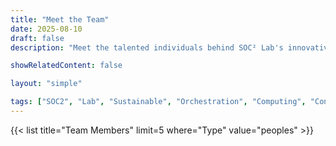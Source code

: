 ```yaml
---
title: "Meet the Team"
date: 2025-08-10
draft: false
description: "Meet the talented individuals behind SOC² Lab's innovative research."

showRelatedContent: false

layout: "simple"

tags: ["SOC2", "Lab", "Sustainable", "Orchestration", "Computing", "Continuum", "UCD", "University College Dublin", "Research Group"]
---
```


<!-- ## Principal Investigator

{{< article link="/peoples/1755082449767-Hadi-Tabatabaee" showSummary=true compactSummary=true >}}

## PhD Students

{{< article link="/peoples/1747470900437-Zhenghao-Wu" showSummary=true compactSummary=true >}}


{{< article link="/peoples/1747470895056-Shaoshu-Zhu" showSummary=true compactSummary=true >}} -->

{{< list title="Team Members" limit=5 where="Type" value="peoples" >}}